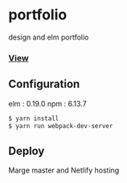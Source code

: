 # portfolio
design and elm portfolio


### [View](https://github.com/meriy100/portfolio)


## Configuration

elm : 0.19.0
npm : 6.13.7

```sh
$ yarn install
$ yarn run webpack-dev-server
```

## Deploy

Marge master and Netlify hosting 


